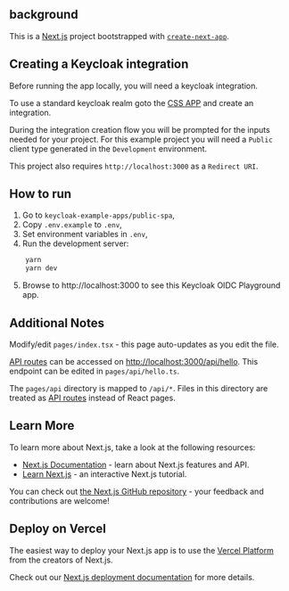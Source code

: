 ## background

This is a [Next.js](https://nextjs.org/) project bootstrapped with [`create-next-app`](https://github.com/vercel/next.js/tree/canary/packages/create-next-app).

## Creating a Keycloak integration

Before running the app locally, you will need a keycloak integration.

To use a standard keycloak realm goto the [CSS APP](https://bcgov.github.io/sso-requests) and create an integration.

During the integration creation flow you will be prompted for the inputs needed for your project. For this example project you will need a `Public` client type generated in the `Development` environment.

This project also requires `http://localhost:3000` as a `Redirect URI`.

## How to run

1. Go to `keycloak-example-apps/public-spa`,
2. Copy `.env.example` to `.env`,
3. Set environment variables in `.env`,
4. Run the development server:

```sh
    yarn
    yarn dev
```

5. Browse to http://localhost:3000 to see this Keycloak OIDC Playground app.

## Additional Notes

Modify/edit `pages/index.tsx` - this page auto-updates as you edit the file.

[API routes](https://nextjs.org/docs/api-routes/introduction) can be accessed on [http://localhost:3000/api/hello](http://localhost:3000/api/hello). This endpoint can be edited in `pages/api/hello.ts`.

The `pages/api` directory is mapped to `/api/*`. Files in this directory are treated as [API routes](https://nextjs.org/docs/api-routes/introduction) instead of React pages.

## Learn More

To learn more about Next.js, take a look at the following resources:

- [Next.js Documentation](https://nextjs.org/docs) - learn about Next.js features and API.
- [Learn Next.js](https://nextjs.org/learn) - an interactive Next.js tutorial.

You can check out [the Next.js GitHub repository](https://github.com/vercel/next.js/) - your feedback and contributions are welcome!

## Deploy on Vercel

The easiest way to deploy your Next.js app is to use the [Vercel Platform](https://vercel.com/new?utm_medium=default-template&filter=next.js&utm_source=create-next-app&utm_campaign=create-next-app-readme) from the creators of Next.js.

Check out our [Next.js deployment documentation](https://nextjs.org/docs/deployment) for more details.
